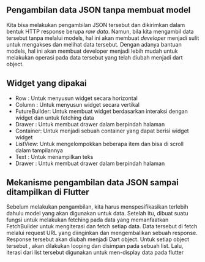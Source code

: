 ## Pengambilan data JSON tanpa membuat model

Kita bisa melakukan pengambilan JSON tersebut dan dikirimkan dalam bentuk HTTP response berupa _raw data_. Namun, bila kita mengambil data tersebut tanpa melalui models, hal ini akan membuat _developer_ menjadi sulit untuk mengakses dan melihat data tersebut. Dengan adanya bantuan models, hal ini akan membuat developer menjadi lebih mudah untuk melakukan operasi pada data tersebut yang telah diubah menjadi dart object.

## Widget yang dipakai
* Row : Untuk menyusun widget secara horizontal
* Column : Untuk menyusun widget secara vertikal
* FutureBuilder: Untuk membuat widget berdasarkan interaksi dengan widget dan untuk fetching data
* Drawer : Untuk membuat drawer dalam berpindah halaman
* Container: Untuk menjadi sebuah container yang dapat berisi widget widget
* ListView: Untuk mengelompokkan beberapa item dan bisa di scroll dalam tampilannya
* Text : Untuk menampilkan teks
* Drawer : Untuk membuat drawer dalam berpindah halaman

## Mekanisme pengambilan data JSON sampai ditampilkan di Flutter
Sebelum melakukan pengambilan, kita harus menspesifikasikan terlebih dahulu model yang akan digunakan untuk data. Setelah itu, dibuat suatu fungsi untuk melakukan fetching pada data yang memanfaatkan FetchBuilder untuk mengiterasi dan fetch setiap data. Data tersebut di fetch melalui request URL yang diinginkan dan mengembalikan sebuah response. Response tersebut akan diubah menjadi Dart object. Untuk setiap object tersebut , akan dilakukan looping dan disimpan pada sebuah list. Lalu, iterasi dari list tersebut digunakan untuk men-display data pada flutter

